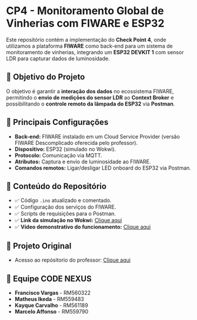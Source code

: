 <h1>CP4 - Monitoramento Global de Vinherias com FIWARE e ESP32</h1>

<p>Este repositório contém a implementação do <strong>Check Point 4</strong>, onde utilizamos a plataforma <strong>FIWARE</strong> como back-end para um sistema de monitoramento de vinherias, 
integrando um <strong>ESP32 DEVKIT 1</strong> com sensor LDR para capturar dados de luminosidade.</p>

<h2>🚀 Objetivo do Projeto</h2>
<p>O objetivo é garantir a <strong>interação dos dados</strong> no ecossistema FIWARE, permitindo o <strong>envio de medições do sensor LDR</strong> ao <strong>Context Broker</strong> 
e possibilitando o <strong>controle remoto da lâmpada do ESP32</strong> via <strong>Postman</strong>.</p>

<h2>🔧 Principais Configurações</h2>
<ul>
  <li><strong>Back-end:</strong> FIWARE instalado em um Cloud Service Provider (versão FIWARE Descomplicado oferecida pelo professor).</li>
  <li><strong>Dispositivo:</strong> ESP32 (simulado no Wokwi).</li>
  <li><strong>Protocolo:</strong> Comunicação via MQTT.</li>
  <li><strong>Atributos:</strong> Captura e envio de luminosidade ao FIWARE.</li>
  <li><strong>Comandos remotos:</strong> Ligar/desligar LED onboard do ESP32 via Postman.</li>
</ul>

<h2>📂 Conteúdo do Repositório</h2>
<ul>
  <li>✅ Código <code>.ino</code> atualizado e comentado.</li>
  <li>✅ Configuração dos serviços do FIWARE.</li>
  <li>✅ Scripts de requisições para o Postman.</li>
  <li>✅ <strong>Link da simulação no Wokwi:</strong> <a href="https://wokwi.com/projects/424894710834486273">Clique aqui</a></li>
  <li>✅ <strong>Vídeo demonstrativo do funcionamento:</strong> <a href="https://youtu.be/KEC6RMIt8Io">Clique aqui</a></li>
</ul>

<h2>🔗 Projeto Original</h2>
<ul>
  <li>Acesso ao repósitorio do professor: <a href="https://github.com/fabiocabrini/fiware">Clique aqui</a></li>
</ul>

<h2>👥 Equipe CODE NEXUS</h2>
<ul>
  <li><strong>Francisco Vargas</strong> - RM560322</li>
  <li><strong>Matheus Ikeda</strong> - RM559483</li>
  <li><strong>Kayque Carvalho</strong> - RM561189</li>
  <li><strong>Marcelo Affonso</strong> - RM559790</li>
</ul>
